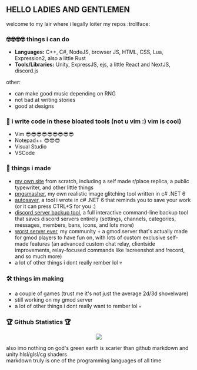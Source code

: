 ## HELLO LADIES AND GENTLEMEN

welcome to my lair where i legally loiter my repos :trollface:<br>

### 🤓🤓🤓🤓 things i can do
- <b>Languages:</b> C++, C#, NodeJS, browser JS, HTML, CSS, Lua, Expression2, also a little Rust
- <b>Tools/Libraries:</b> Unity, ExpressJS, ejs, a little React and NextJS, discord.js

other:
- can make good music depending on RNG
- not bad at writing stories
- good at designs

### 🔧 i write code in these bloated tools (not u vim :) vim is cool)
- Vim 😎😎😎😎😎😎😎😎😎
- Notepad++ 😎😎😎
- Visual Studio
- VSCode

### 🗿 things i made
 - [my own site](https://mariluu.hehe.moe/) from scratch, including a self made r/place replica, a public typewriter, and other little things
 - [pngsmasher](https://github.com/andrew-eathan/pngsmasher), my own realistic image glitching tool written in c# .NET 6
 - [autosaver](https://github.com/andrew-eathan/autosaver), a tool i wrote in c# .NET 6 that reminds you to save your work (or it can press CTRL+S for you :)
 - [discord server backup tool](https://github.com/andrew-eathan/discord-server-backup-tool), a full interactive command-line backup tool that saves discord servers entirely (settings, channels, categories, messages, members, bans, icons, and lots more)
 - [worst server ever](https://discord.gg/Vzpt8yUW6c), my community + a gmod server that's actually made for gmod players to have fun on, with lots of custom exclusive self-made features (an advanced custom chat relay, clientside improvements, relay-focused commands like !screenshot and !record, and so much more)
 - a lot of other things i dont really rember lol 💀

### 🛠️ things im making
 - a couple of games (trust me it's not just the average 2d/3d shovelware)
 - still working on my gmod server
 - a lot of other things i dont really want to rember lol 💀

### 🏆 Github Statistics 🏆
</p>
<p align=center>
<!-- <img src="https://github-readme-stats.vercel.app/api?username=Andrew-Eathan&amp;show_icons=true&amp;theme=light&amp;card_width=50&amp;include_all_commits=true&amp;count_private=true&amp;hide_title=true&amp;hide_border=true&amp;bg_color=0000&amp;text_color=dddddd" alt="Overview">
-->
<!--
  <img src="https://github-readme-stats.vercel.app/api/top-langs/?username=Andrew-Eathan&amp;langs_count=8&amp;layout=compact&amp;theme=light&amp;hide_border=true&amp;hide=golo&amp;bg_color=0000&amp;text_color=dddddd" alt="Languages">
-->

<img src="https://github-profile-trophy.vercel.app/?username=Andrew-Eathan&theme=gitdimmed&no-bg=true&no-frame=true&">
</p>

also imo nothing on god's green earth is scarier than github markdown and unity hlsl/glsl/cg shaders<br>
markdown truly is one of the programming languages of all time

